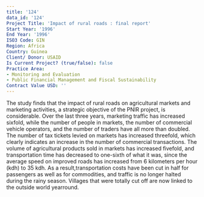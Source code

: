 ```yaml
---
title: '124'
data_id: '124'
Project Title: 'Impact of rural roads : final report'
Start Year: '1996'
End Year: '1996'
ISO3 Code: GIN
Region: Africa
Country: Guinea
Client/ Donor: USAID
Is Current Project? (true/false): false
Practice Area:
- Monitoring and Evaluation
- Public Financial Management and Fiscal Sustainability
Contract Value USD: ''
---
```


The study finds that the impact of rural roads on agricultural markets and marketing activities, a strategic objective of the PNIR project, is considerable. Over the last three years, marketing traffic has increased sixfold, while the number of people in markets, the number of commercial vehicle operators, and the number of traders have all more than doubled. The number of tax tickets levied on markets has increased threefold, which clearly indicates an increase in the number of commercial transactions. The volume of agricultural products sold in markets has increased fivefold, and transportation time has decreased to one-sixth of what it was, since the average speed on improved roads has increased from 6 kilometers per hour (kdh) to 35 kdh. As a result,transportation costs have been cut in half for passengers as well as for commodities, and traffic is no longer halted during the rainy season. Villages that were totally cut off are now linked to the outside world yearround.